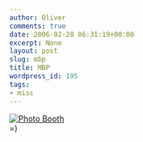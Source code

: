 ```yaml
---
author: Oliver
comments: true
date: 2006-02-28 06:31:19+00:00
excerpt: None
layout: post
slug: mbp
title: MBP
wordpress_id: 195
tags:
- misc
---
```


<a href="http://www.flickr.com/photos/owiber/105652093/" title="Photo Booth"><img src="http://static.flickr.com/39/105652093_b684e48ebf.jpg" alt="Photo Booth" /></a>
<br />=)